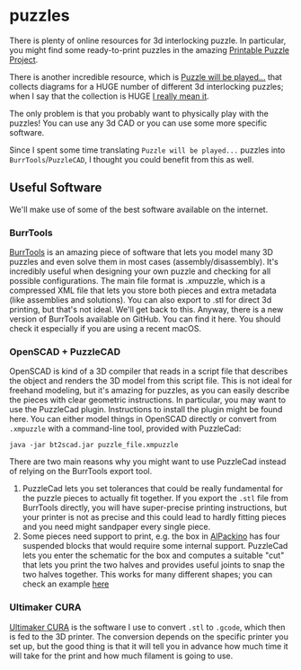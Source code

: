 # puzzles

There is plenty of online resources for 3d interlocking puzzle. In particular, you might find some ready-to-print puzzles in the amazing [Printable Puzzle Project](https://www.puzzlehub.org/ppp).

There is another incredible resource, which is [Puzzle will be played...](https://puzzlewillbeplayed.com/) that collects diagrams for a HUGE number of different 3d interlocking puzzles; when I say that the collection is HUGE [I really mean it](https://puzzlewillbeplayed.com/-/flat.xml).

The only problem is that you probably want to physically play with the puzzles! You can use any 3d CAD or you can use some more specific software.

Since I spent some time translating `Puzzle will be played...` puzzles into `BurrTools`/`PuzzleCAD`, I thought you could benefit from this as well.

## Useful Software

We'll make use of some of the best software available on the internet.

### BurrTools

[BurrTools](http://burrtools.sourceforge.net/) is an amazing piece of software that lets you model many 3D puzzles and even solve them in most cases (assembly/disassembly). It's incredibly useful when designing your own puzzle and checking for all possible configurations. The main file format is .xmpuzzle, which is a compressed XML file that lets you store both pieces and extra metadata (like assemblies and solutions). You can also export to .stl for direct 3d printing, but that's not ideal. We'll get back to this.
Anyway, there is a new version of BurrTools available on GitHub. You can find it here. You should check it especially if you are using a recent macOS.


### OpenSCAD + PuzzleCAD

OpenSCAD is kind of a 3D compiler that reads in a script file that describes the object and renders the 3D model from this script file. This is not ideal for freehand modeling, but it's amazing for puzzles, as you can easily describe the pieces with clear geometric instructions.
In particular, you may want to use the PuzzleCad plugin. Instructions to install the plugin might be found here. You can either model things in OpenSCAD  directly or convert from `.xmpuzzle` with a command-line tool, provided with PuzzleCad:

```
java -jar bt2scad.jar puzzle_file.xmpuzzle
```

There are two main reasons why you might want to use PuzzleCad instead of relying on the BurrTools export tool.

1) PuzzleCad lets you set tolerances that could be really fundamental for the puzzle pieces to actually fit together. If you export the `.stl` file from BurrTools directly, you will have super-precise printing instructions, but your printer is not as precise and this could lead to hardly fitting pieces and you need might sandpaper every single piece.
2) Some pieces need support to print, e.g. the box in [AlPackino](https://puzzlewillbeplayed.com/444Box/AlPackino/) has four suspended blocks that would require some internal support. PuzzleCad lets you enter the schematic for the box and computes a suitable "cut" that lets you print the two halves and provides useful joints to snap the two halves together. This works for many different shapes; you can check an example [here](https://www.thingiverse.com/thing:3351526)

### Ultimaker CURA

[Ultimaker CURA](https://ultimaker.com/it/software/ultimaker-cura) is the software I use to convert `.stl` to `.gcode`, which then is fed to the 3D printer. The conversion depends on the specific printer you set up, but the good thing is that it will tell you in advance how much time it will take for the print and how much filament is going to use.
